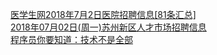   
[医学生网2018年7月2日医院招聘信息[81条汇总]](http://www.dianyue.me/archives/969/2dh2kimgn9kolvzr/)  
[2018年07月02日(周一)苏州新区人才市场招聘信息](http://www.dianyue.me/archives/866/vj7yy0dbhabu29qi/)  
[程序员你要知道：技术不是全部](http://www.dianyue.me/archives/387/xnp8nuuc8zzio00g/)
